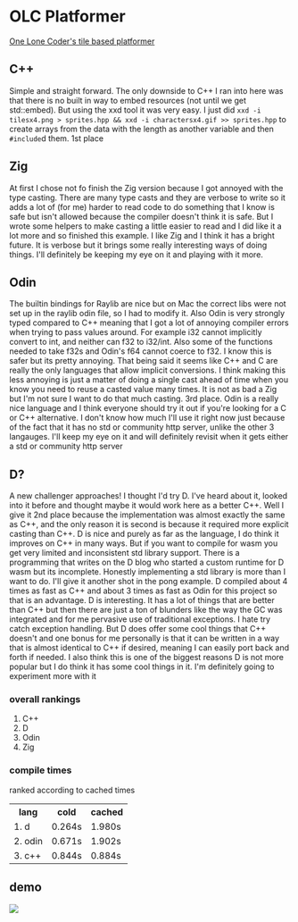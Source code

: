 # OLC Platformer
[One Lone Coder's tile based platformer](https://www.youtube.com/watch?v=oJvJZNyW_rw)
## C++
Simple and straight forward. The only downside to C++ I ran into here was that there is no built in way to embed resources (not until we get std::embed). But using the xxd tool it was very easy. I just did `xxd -i tilesx4.png > sprites.hpp && xxd -i charactersx4.gif >> sprites.hpp` to create arrays from the data with the length as another variable and then `#include`d them. 1st place
## Zig
At first I chose not fo finish the Zig version because I got annoyed with the type casting. There are many type casts and they are verbose to write so it adds a lot of (for me) harder to read code to do something that I know is safe but isn't allowed because the compiler doesn't think it is safe. But I wrote some helpers to make casting a little easier to read and I did like it a lot more and so finished this example. I like Zig and I think it has a bright future. It is verbose but it brings some really interesting ways of doing things. I'll definitely be keeping my eye on it and playing with it more.
## Odin
The builtin bindings for Raylib are nice but on Mac the correct libs were not set up in the raylib odin file, so I had to modify it. Also Odin is very strongly typed compared to C++ meaning that I got a lot of annoying compiler errors when trying to pass values around. For example i32 cannot implicitly convert to int, and neither can f32 to i32/int. Also some of the functions needed to take f32s and Odin's f64 cannot coerce to f32. I know this is safer but its pretty annoying. That being said it seems like C++ and C are really the only languages that allow implicit conversions. I think making this less annoying is just a matter of doing a single cast ahead of time when you know you need to reuse a casted value many times. It is not as bad a Zig but I'm not sure I want to do that much casting. 3rd place. Odin is a really nice language and I think everyone should try it out if you're looking for a C or C++ alternative. I don't know how much I'll use it right now just because of the fact that it has no std or community http server, unlike the other 3 langauges. I'll keep my eye on it and will definitely revisit when it gets either a std or community http server
## D?
A new challenger approaches! I thought I'd try D. I've heard about it, looked into it before and thought maybe it would work here as a better C++. Well I give it 2nd place because the implementation was almost exactly the same as C++, and the only reason it is second is because it required more explicit casting than C++. D is nice and purely as far as the language, I do think it improves on C++ in many ways. But if you want to compile for wasm you get very limited and inconsistent std library support. There is a programming that writes on the D blog who started a custom runtime for D wasm but its incomplete. Honestly implementing a std library is more than I want to do. I'll give it another shot in the pong example. D compiled about 4 times as fast as C++ and about 3 times as fast as Odin for this project so that is an advantage. D is interesting. It has a lot of things that are better than C++ but then there are just a ton of blunders like the way the GC was integrated and for me pervasive use of traditional exceptions. I hate try catch exception handling. But D does offer some cool things that C++ doesn't and one bonus for me personally is that it can be written in a way that is almost identical to C++ if desired, meaning I can easily port back and forth if needed. I also think this is one of the biggest reasons D is not more popular but I do think it has some cool things in it. I'm definitely going to experiment more with it
### overall rankings
1. C++
2. D 
3. Odin 
4. Zig
### compile times
ranked according to cached times
<table>
    <th>lang</th>
    <th>cold</th>
    <th>cached</th>
    <tr>
        <td>1. d</td> 
        <td>0.264s</td>
        <td>1.980s</td>
    </tr>
    <tr>
        <td>2. odin</td> 
        <td>0.671s</td>
        <td>1.902s</td>
    </tr>
    <tr>
        <td>3. c++</td> 
        <td>0.844s</td>
        <td>0.884s</td>
    </tr>
</table>

## demo
![](demo.gif)